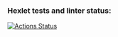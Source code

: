 ### Hexlet tests and linter status:
[![Actions Status](https://github.com/Gizzyaka/php-project-45/actions/workflows/hexlet-check.yml/badge.svg)](https://github.com/Gizzyaka/php-project-45/actions)